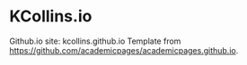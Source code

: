 # KCollins.io
Github.io site: kcollins.github.io
Template from https://github.com/academicpages/academicpages.github.io.
